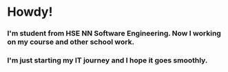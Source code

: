 # Howdy!
### I'm  student from HSE NN Software Engineering. Now I working on my course and other school work.
### I'm just starting my IT journey and I hope it goes smoothly. 
<!--
**MINTCanella/MINTCanella** is a ✨ _special_ ✨ repository because its `README.md` (this file) appears on your GitHub profile.

Here are some ideas to get you started:

- 🔭 I’m currently working on ...
- 🌱 I’m currently learning ...
- 👯 I’m looking to collaborate on ...
- 🤔 I’m looking for help with ...
- 💬 Ask me about ...
- 📫 How to reach me: ...
- 😄 Pronouns: ...
- ⚡ Fun fact: ...
-->
